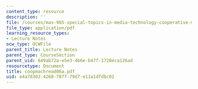```yaml
---
content_type: resource
description: ''
file: /courses/mas-965-special-topics-in-media-technology-cooperative-machines-fall-2003/e4a783024268787779d7e11a1dfdbc01_coopmachread06a.pdf
file_type: application/pdf
learning_resource_types:
- Lecture Notes
ocw_type: OCWFile
parent_title: Lecture Notes
parent_type: CourseSection
parent_uid: 649ab72a-e5e3-4b6e-b47f-1728eca126ad
resourcetype: Document
title: coopmachread06a.pdf
uid: e4a78302-4268-7877-79d7-e11a1dfdbc01
---
```

